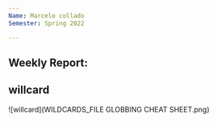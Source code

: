 ```yaml
---
Name: Marcelo collado
Semester: Spring 2022

---
```


## Weekly Report:
 ## willcard

![willcard](WILDCARDS_FILE GLOBBING CHEAT SHEET.png)
